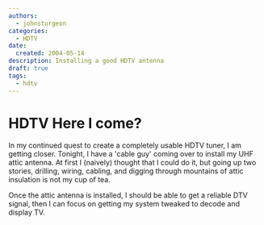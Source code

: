 ```yaml
---
authors:
  - johnsturgeon
categories:
  - HDTV
date:
  created: 2004-05-14
description: Installing a good HDTV antenna
draft: true
tags:
  - hdtv
---
```


# HDTV Here I come?

In my continued quest to create a completely usable HDTV tuner, I am getting closer. 
Tonight, I have a 'cable guy' coming over to install my UHF attic antenna. 
At first I (naively) thought that I could do it, but going up two stories, drilling, 
wiring, cabling, and digging through mountains of attic insulation is not my cup of tea.  
  
Once the attic antenna is installed, I should be able to get a reliable DTV signal, 
then I can focus on getting my system tweaked to decode and display TV.
